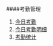 ####考勤管理
1. [今日考勤](attendanceToday.md)
2. [今日考勤明细](attendanceTodayDetail.md)
2. [考勤统计](attendanceCount.md)
